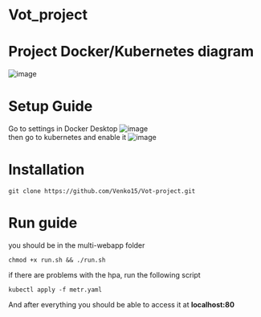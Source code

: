 # Vot_project

# Project Docker/Kubernetes diagram

![image](https://github.com/Venko15/Vot-project/assets/61556713/a3a95185-865a-4e6b-abf1-8342bf86f740)

# Setup Guide
Go to settings in Docker Desktop
![image](https://github.com/Venko15/Vot-project/assets/61556713/7e2d54fb-aefd-40ac-b309-f3f753421085)
<br>then go to kubernetes and enable it
![image](https://github.com/Venko15/Vot-project/assets/61556713/62282e35-b1a0-4256-96de-3abe24294b27)
# Installation
```
git clone https://github.com/Venko15/Vot-project.git
```
# Run guide
you should be in the multi-webapp folder
```
chmod +x run.sh && ./run.sh
```
if there are problems with the hpa, run the following script
```
kubectl apply -f metr.yaml
```
And after everything you should be able to access it at **localhost:80**
